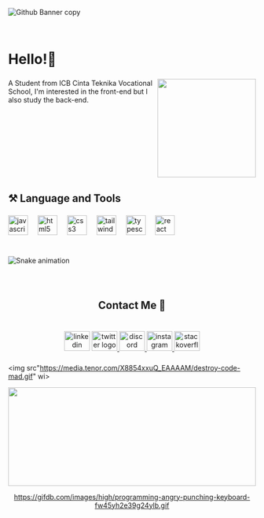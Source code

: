 
![Github Banner copy](https://github.com/solid-drink/solid-drink/assets/168260988/30b47805-7a38-486b-afa3-0440e30927ae)

<br clear="both">

<h1 align="left">Hello!👋</h1>

###

<img align="right" height="200" src="https://i.pinimg.com/originals/b2/c0/52/b2c0529772ff6f5f713da4799c2bf330.gif"  />

###

<p align="left">A Student from ICB Cinta Teknika Vocational School, I'm interested in the front-end but I also study the back-end.</p>

###

<br clear="both">

<h2 align="left">⚒ Language and Tools</h2>

###

<div align="left">
  <img src="https://skillicons.dev/icons?i=js" height="40" alt="javascript logo"  />
  <img width="12" />
  <img src="https://cdn.jsdelivr.net/gh/devicons/devicon/icons/html5/html5-original.svg" height="40" alt="html5 logo"  />
  <img width="12" />
  <img src="https://skillicons.dev/icons?i=css" height="40" alt="css3 logo"  />
  <img width="12" />
  <img src="https://skillicons.dev/icons?i=tailwind" height="40" alt="tailwindcss logo"  />
  <img width="12" />
  <img src="https://skillicons.dev/icons?i=ts" height="40" alt="typescript logo"  />
  <img width="12" />
  <img src="https://skillicons.dev/icons?i=react" height="40" alt="react logo"  />
</div>

###

<br clear="both">

<img src="https://raw.githubusercontent.com/solid-drink/solid-drink/output/snake.svg" alt="Snake animation" />

###

<br clear="both">

<h2 align="center">Contact Me 🤙</h2>

###

<br clear="both">

<div align="center">
  <img src="https://raw.githubusercontent.com/maurodesouza/profile-readme-generator/master/src/assets/icons/social/linkedin/default.svg" width="52" height="40" alt="linkedin logo"  />
  <a href="https://twitter.com/solid_drink" target="_blank">
    <img src="https://raw.githubusercontent.com/maurodesouza/profile-readme-generator/master/src/assets/icons/social/twitter/default.svg" width="52" height="40" alt="twitter logo"  />
  </a>
  <a href="discordapp.com/users/1027552895098429480" target="_blank">
    <img src="https://raw.githubusercontent.com/maurodesouza/profile-readme-generator/master/src/assets/icons/social/discord/default.svg" width="52" height="40" alt="discord logo"  />
  </a>
  <a href="https://www.instagram.com/alan_jev/" target="_blank">
    <img src="https://raw.githubusercontent.com/maurodesouza/profile-readme-generator/master/src/assets/icons/social/instagram/default.svg" width="52" height="40" alt="instagram logo"  />
  </a>
  <a href="https://stackoverflow.com/users/22246348/alan-captainimal" target="_blank">
    <img src="https://raw.githubusercontent.com/maurodesouza/profile-readme-generator/master/src/assets/icons/social/stackoverflow/default.svg" width="52" height="40" alt="stackoverflow logo"  />
  </a>
</div>

###

<img src"https://media.tenor.com/X8854xxuQ_EAAAAM/destroy-code-mad.gif" wi>


<div align="center">
  
<img height="200" width="100%" src="https://gifdb.com/images/high/programming-angry-punching-keyboard-fw45yh2e39g24ylb.gif"  />

https://gifdb.com/images/high/programming-angry-punching-keyboard-fw45yh2e39g24ylb.gif

</div>

###
